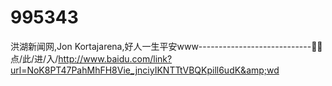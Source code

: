# 995343
洪湖新闻网,Jon Kortajarena,好人一生平安www----------------------------📳📳点/此/进/入/http://www.baidu.com/link?url=NoK8PT47PahMhFH8Vie_jnciyIKNTTtVBQKpill6udK&amp;wd
